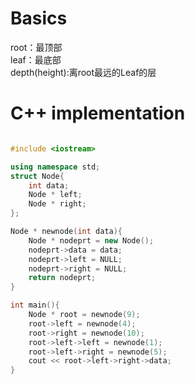 # Basics
root：最顶部  
leaf：最底部  
depth(height):离root最远的Leaf的层


# C++ implementation
```cpp

#include <iostream>

using namespace std;
struct Node{
    int data;
    Node * left;
    Node * right;
};

Node * newnode(int data){
    Node * nodeprt = new Node();
    nodeprt->data = data;
    nodeprt->left = NULL;
    nodeprt->right = NULL;
    return nodeprt;
}

int main(){
    Node * root = newnode(9);
    root->left = newnode(4);
    root->right = newnode(10);
    root->left->left = newnode(1);
    root->left->right = newnode(5);
    cout << root->left->right->data;
}




```
